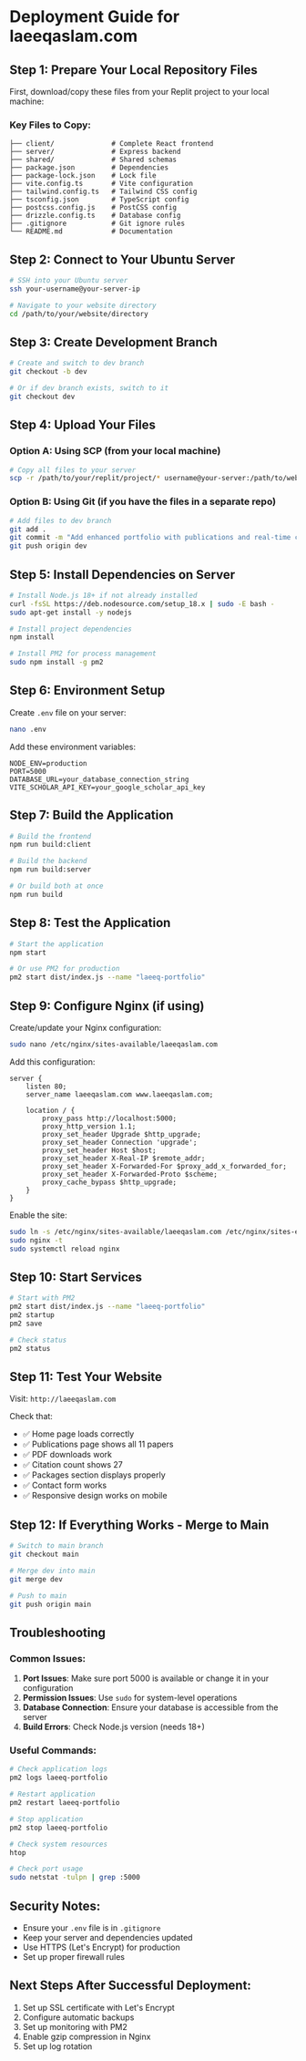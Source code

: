 # Deployment Guide for laeeqaslam.com

## Step 1: Prepare Your Local Repository Files

First, download/copy these files from your Replit project to your local machine:

### Key Files to Copy:
```
├── client/              # Complete React frontend
├── server/              # Express backend
├── shared/              # Shared schemas
├── package.json         # Dependencies
├── package-lock.json    # Lock file
├── vite.config.ts       # Vite configuration
├── tailwind.config.ts   # Tailwind CSS config
├── tsconfig.json        # TypeScript config
├── postcss.config.js    # PostCSS config
├── drizzle.config.ts    # Database config
├── .gitignore           # Git ignore rules
└── README.md            # Documentation
```

## Step 2: Connect to Your Ubuntu Server

```bash
# SSH into your Ubuntu server
ssh your-username@your-server-ip

# Navigate to your website directory
cd /path/to/your/website/directory
```

## Step 3: Create Development Branch

```bash
# Create and switch to dev branch
git checkout -b dev

# Or if dev branch exists, switch to it
git checkout dev
```

## Step 4: Upload Your Files

### Option A: Using SCP (from your local machine)
```bash
# Copy all files to your server
scp -r /path/to/your/replit/project/* username@your-server:/path/to/website/directory/
```

### Option B: Using Git (if you have the files in a separate repo)
```bash
# Add files to dev branch
git add .
git commit -m "Add enhanced portfolio with publications and real-time citations"
git push origin dev
```

## Step 5: Install Dependencies on Server

```bash
# Install Node.js 18+ if not already installed
curl -fsSL https://deb.nodesource.com/setup_18.x | sudo -E bash -
sudo apt-get install -y nodejs

# Install project dependencies
npm install

# Install PM2 for process management
sudo npm install -g pm2
```

## Step 6: Environment Setup

Create `.env` file on your server:
```bash
nano .env
```

Add these environment variables:
```
NODE_ENV=production
PORT=5000
DATABASE_URL=your_database_connection_string
VITE_SCHOLAR_API_KEY=your_google_scholar_api_key
```

## Step 7: Build the Application

```bash
# Build the frontend
npm run build:client

# Build the backend
npm run build:server

# Or build both at once
npm run build
```

## Step 8: Test the Application

```bash
# Start the application
npm start

# Or use PM2 for production
pm2 start dist/index.js --name "laeeq-portfolio"
```

## Step 9: Configure Nginx (if using)

Create/update your Nginx configuration:
```bash
sudo nano /etc/nginx/sites-available/laeeqaslam.com
```

Add this configuration:
```nginx
server {
    listen 80;
    server_name laeeqaslam.com www.laeeqaslam.com;
    
    location / {
        proxy_pass http://localhost:5000;
        proxy_http_version 1.1;
        proxy_set_header Upgrade $http_upgrade;
        proxy_set_header Connection 'upgrade';
        proxy_set_header Host $host;
        proxy_set_header X-Real-IP $remote_addr;
        proxy_set_header X-Forwarded-For $proxy_add_x_forwarded_for;
        proxy_set_header X-Forwarded-Proto $scheme;
        proxy_cache_bypass $http_upgrade;
    }
}
```

Enable the site:
```bash
sudo ln -s /etc/nginx/sites-available/laeeqaslam.com /etc/nginx/sites-enabled/
sudo nginx -t
sudo systemctl reload nginx
```

## Step 10: Start Services

```bash
# Start with PM2
pm2 start dist/index.js --name "laeeq-portfolio"
pm2 startup
pm2 save

# Check status
pm2 status
```

## Step 11: Test Your Website

Visit: `http://laeeqaslam.com`

Check that:
- ✅ Home page loads correctly
- ✅ Publications page shows all 11 papers
- ✅ PDF downloads work
- ✅ Citation count shows 27
- ✅ Packages section displays properly
- ✅ Contact form works
- ✅ Responsive design works on mobile

## Step 12: If Everything Works - Merge to Main

```bash
# Switch to main branch
git checkout main

# Merge dev into main
git merge dev

# Push to main
git push origin main
```

## Troubleshooting

### Common Issues:

1. **Port Issues**: Make sure port 5000 is available or change it in your configuration
2. **Permission Issues**: Use `sudo` for system-level operations
3. **Database Connection**: Ensure your database is accessible from the server
4. **Build Errors**: Check Node.js version (needs 18+)

### Useful Commands:

```bash
# Check application logs
pm2 logs laeeq-portfolio

# Restart application
pm2 restart laeeq-portfolio

# Stop application
pm2 stop laeeq-portfolio

# Check system resources
htop

# Check port usage
sudo netstat -tulpn | grep :5000
```

## Security Notes:

- Ensure your `.env` file is in `.gitignore`
- Keep your server and dependencies updated
- Use HTTPS (Let's Encrypt) for production
- Set up proper firewall rules

## Next Steps After Successful Deployment:

1. Set up SSL certificate with Let's Encrypt
2. Configure automatic backups
3. Set up monitoring with PM2
4. Enable gzip compression in Nginx
5. Set up log rotation